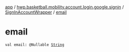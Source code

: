 [app](../../index.md) / [hwp.basketball.mobility.account.login.google.signin](../index.md) / [SignInAccountWrapper](index.md) / [email](.)

# email

`val email: @Nullable `[`String`](https://kotlinlang.org/api/latest/jvm/stdlib/kotlin/-string/index.html)